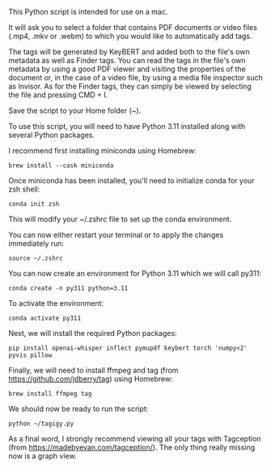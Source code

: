 This Python script is intended for use on a mac. 

It will ask you to select a folder that contains PDF documents or video files (.mp4, .mkv or .webm) to which you would like to automatically add tags. 

The tags will be generated by KeyBERT and added both to the file's own metadata as well as Finder tags.
You can read the tags in the file's own metadata by using a good PDF viewer and visiting the properties of the document or, in the case of a video file, by using a media file inspector such as Invisor.
As for the Finder tags, they can simply be viewed by selecting the file and pressing CMD + I.

Save the script to your Home folder (~).

To use this script, you will need to have Python 3.11 installed along with several Python packages.

I recommend first installing miniconda using Homebrew:

`brew install --cask miniconda`

Once miniconda has been installed, you'll need to initialize conda for your zsh shell:

`conda init zsh`

This will modify your ~/.zshrc file to set up the conda environment.

You can now either restart your terminal or to apply the changes immediately run:

`source ~/.zshrc`

You can now create an environment for Python 3.11 which we will call py311:

`conda create -n py311 python=3.11`

To activate the  environment:

`conda activate py311`

Next, we will install the required Python packages:

`pip install openai-whisper inflect pymupdf keybert torch 'numpy<2' pyvis pillow`

Finally, we will need to install ffmpeg and tag (from https://github.com/jdberry/tag) using Homebrew:

`brew install ffmpeg tag`

We should now be ready to run the script:

`python ~/tagigy.py`

As a final word, I strongly recommend viewing all your tags with Tagception (from https://madebyevan.com/tagception/). The only thing really missing now is a graph view.
